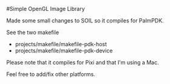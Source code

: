 #Simple OpenGL Image Library

Made some small changes to SOIL so it compiles for PalmPDK.

See the two makefile

 * projects/makefile/makefile-pdk-host
 * projects/makefile/makefile-pdk-device

Please note that it compiles for Pixi and that I'm using a Mac. 

Feel free to add/fix other platforms.
